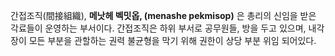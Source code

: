 간접조직(間接組織), **메낫헤 벡밋옵, (menashe pekmisop)** 은 총리의 신임을 받은 각료들이 운영하는 부서이다. 간접조직은 하위 부서로 공무원들, 방을 두고 있으며, 내각장이 모든 부분을 관할하는 권력 불균형을 막기 위해 권한이 상당 부분 위임 되어있다.